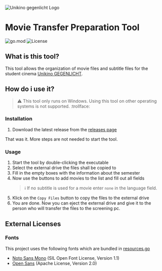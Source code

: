 ![Unikino gegenlicht Logo](https://gegenlicht.net/wp-content/themes/gegenlicht/img/logo/gegenlicht_logo_gelb_schwarz.svg)
# Movie Transfer Preparation Tool

![go.mod](https://img.shields.io/github/go-mod/go-version/unikino-gegenlicht/movie-transfer-preparation-tool?style=for-the-badge)
![License](https://img.shields.io/github/license/unikino-gegenlicht/movie-transfer-preparation-tool?style=for-the-badge)

## What is this tool?
This tool allows the organization of movie files and subtitle files for the student cinema [Unikino GEGENLICHT](https://gegenlicht.net/).

## How do i use it?
> :warning: This tool only runs on Windows. Using this tool on other operating systems is not supported. :trollface:

### Installation
1. Download the latest release from the [releases page](https://github.com/unikino-gegenlicht/movie-transfer-preparation-tool/releases)

That was it. More steps are not needed to start the tool.

### Usage
1. Start the tool by double-clicking the executable
2. Select the external drive the files shall be copied to
3. Fill in the empty boxes with the information about the semester
4. Now use the buttons to add movies to the list and fill out all fields
   > :information_source: If no subtitle is used for a movie enter `none` in the language field.
5. Klick on the `Copy Files` button to copy the files to the external drive
6. You are done. Now you can eject the external drive and give it to the person who will transfer the files to the screening pc.

## External Licenses
### Fonts
This project uses the following fonts which are bundled in [resources.go](resources.go)
- [Noto Sans Mono](https://www.google.com/get/noto/#sans-mono) (SIL Open Font License, Version 1.1)
- [Open Sans](https://fonts.google.com/specimen/Open+Sans) (Apache License, Version 2.0)